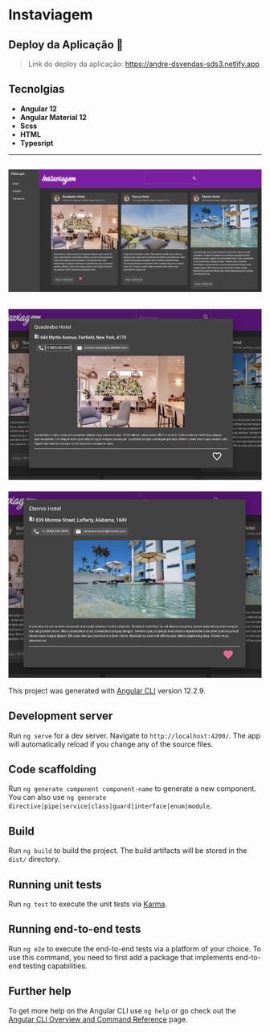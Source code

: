 # Instaviagem


## Deploy da Aplicação :dash:
> Link do deploy da aplicação: https://andre-dsvendas-sds3.netlify.app



## Tecnolgias


- __Angular 12__ 
- __Angular Material 12__  
- __Scss__  
- __HTML__ 
- __Typesript__ 



----------------------------------------

![imagem do projeto](/src/assets/img1.png)
---------------------------------------------

![imagem do projeto](/src/assets/img2.png)
----------------------------------------------------

![imagem do projeto](/src/assets/img3.png)


This project was generated with [Angular CLI](https://github.com/angular/angular-cli) version 12.2.9.

## Development server

Run `ng serve` for a dev server. Navigate to `http://localhost:4200/`. The app will automatically reload if you change any of the source files.

## Code scaffolding

Run `ng generate component component-name` to generate a new component. You can also use `ng generate directive|pipe|service|class|guard|interface|enum|module`.

## Build

Run `ng build` to build the project. The build artifacts will be stored in the `dist/` directory.

## Running unit tests

Run `ng test` to execute the unit tests via [Karma](https://karma-runner.github.io).

## Running end-to-end tests

Run `ng e2e` to execute the end-to-end tests via a platform of your choice. To use this command, you need to first add a package that implements end-to-end testing capabilities.

## Further help

To get more help on the Angular CLI use `ng help` or go check out the [Angular CLI Overview and Command Reference](https://angular.io/cli) page.
